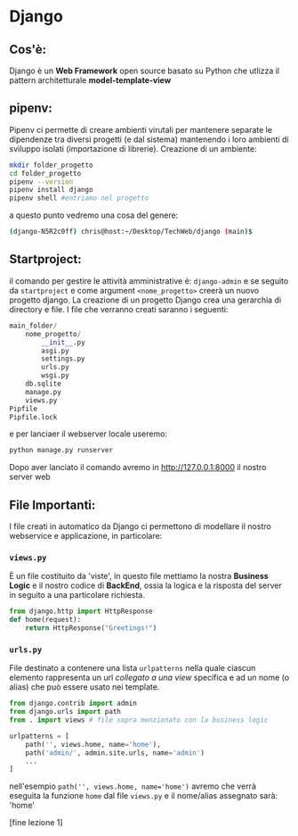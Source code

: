 # Django

## Cos'è:

Django è un **Web Framework** open source basato su Python che utlizza il pattern architetturale **model-template-view**

## pipenv:

Pipenv ci permette di creare ambienti virutali per mantenere separate le dipendenze tra diversi progetti (e dal sistema) mantenendo i loro ambienti di sviluppo isolati (importazione di librerie).
Creazione di un ambiente:

```bash
mkdir folder_progetto
cd folder_progetto
pipenv --version
pipenv install django
pipenv shell #entriamo nel progetto
```

a questo punto vedremo una cosa del genere:

```bash
(django-N5R2c0ff) chris@host:~/Desktop/TechWeb/django (main)$
```

## Startproject:

il comando per gestire le attività amministrative è: `django-admin` e se seguito da `startproject` e come argument `<nome_progetto>` creerà un nuovo progetto django.
La creazione di un progetto Django crea una gerarchia di directory e file.
I file che verranno creati saranno i seguenti:

```python
main_folder/
    nome_progetto/
        __init__.py
        asgi.py
        settings.py
        urls.py
        wsgi.py
    db.sqlite
    manage.py
    views.py
Pipfile
Pipfile.lock
```

e per lanciaer il webserver locale useremo:

```bash
python manage.py runserver
```

Dopo aver lanciato il comando avremo in http://127.0.0.1:8000 il nostro server web

## File Importanti:

I file creati in automatico da Django ci permettono di modellare il nostro webservice e applicazione, in particolare:

### `views.py`

È un file costituito da 'viste', in questo file mettiamo la nostra **Business Logic** e il nostro codice di **BackEnd**, ossia la logica e la risposta del server in seguito a una particolare richiesta.

```python
from django.http import HttpResponse
def home(request):
    return HttpResponse("Greetings!")
```

### `urls.py`

File destinato a contenere una lista `urlpatterns` nella quale ciascun elemento rappresenta un url _collegato a una view_ specifica e ad un nome (o alias) che può essere usato nei template.

```python
from django.contrib import admin
from django.urls import path
from . import views # file sopra menzionato con la business logic

urlpatterns = [
    path('', views.home, name='home'),
    path('admin/', admin.site.urls, name='admin')
    ...
]
```

nell'esempio `path('', views.home, name='home')` avremo che verrà eseguita la funzione `home` dal file `views.py` e il nome/alias assegnato sarà: 'home'

[fine lezione 1]
